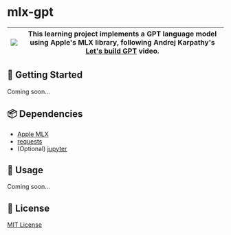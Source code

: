 # mlx-gpt

| [![](https://github.com/DiogoNeves/mlx-gpt/assets/178898/f726440c-e308-4f27-8ecc-3e761eab57db)](https://youtu.be/kCc8FmEb1nY?si=PRVcXtLSZFvnNHjx) | This learning project implements a GPT language model using Apple's MLX library, following Andrej Karpathy's [Let's build GPT](https://youtu.be/kCc8FmEb1nY?si=PRVcXtLSZFvnNHjx) video. |
| --- | --- |

## 🚀 Getting Started
Coming soon...

## 📦 Dependencies
- [Apple MLX](https://ml-explore.github.io/mlx/build/html/index.html)
- [requests](https://requests.readthedocs.io/en/latest/)
- (Optional) [jupyter](https://docs.jupyter.org/en/latest/)

## 🤖 Usage
Coming soon...

## 📜 License
[MIT License](./LICENSE)
